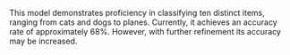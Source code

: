 This model demonstrates proficiency in classifying ten distinct items, ranging from cats and dogs to planes. Currently, it achieves an accuracy rate of approximately 68%. However, with further refinement its accuracy may be increased.
